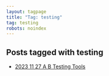 ```yaml
---
layout: tagpage
title: "Tag: testing"
tag: testing
robots: noindex
---
```


## Posts tagged with testing
- [2023 11 27 A B Testing Tools](/2023-11-27-a-b-testing-tools)
